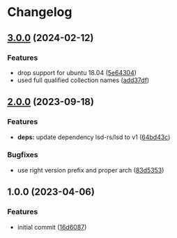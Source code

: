 # Changelog

## [3.0.0](https://github.com/rolehippie/lsd/compare/v2.0.0...v3.0.0) (2024-02-12)


### Features

* drop support for ubuntu 18.04 ([5e64304](https://github.com/rolehippie/lsd/commit/5e64304da2a385f118301994df4c171e6e131af6))
* used full qualified collection names ([add37df](https://github.com/rolehippie/lsd/commit/add37dfc264437f473b1c4440cab8c93f7b8cf8a))

## [2.0.0](https://github.com/rolehippie/lsd/compare/v1.0.0...v2.0.0) (2023-09-18)


### Features

* **deps:** update dependency lsd-rs/lsd to v1 ([64bd43c](https://github.com/rolehippie/lsd/commit/64bd43c146c7e93b69b393e900219f5c934ece6f))


### Bugfixes

* use right version prefix and proper arch ([83d5353](https://github.com/rolehippie/lsd/commit/83d53530ce56fc3fb12bb1e15a00e160aa3dbdac))

## 1.0.0 (2023-04-06)


### Features

* initial commit ([16d6087](https://github.com/rolehippie/lsd/commit/16d6087cffcb1fea3a48d691087b19139e5b8cf0))
